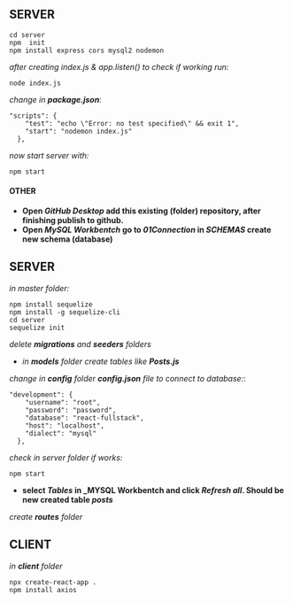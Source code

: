 ## SERVER
```
cd server
npm  init
npm install express cors mysql2 nodemon
```
*after creating index.js & app.listen() to check if working run:*
```
node index.js 
```
*change in __package.json__*:
```
"scripts": {
    "test": "echo \"Error: no test specified\" && exit 1",
    "start": "nodemon index.js"
  },
```
*now start server with:*
```
npm start
```
#### OTHER
- **Open _GitHub Desktop_ add this existing (folder) repository, after finishing publish to github.**
- **Open _MySQL Workbentch_ go to _01Connection_ in _SCHEMAS_ create new schema (database)**
## SERVER
*in master folder:*
```
npm install sequelize 
npm install -g sequelize-cli
cd server
sequelize init
```
*delete __migrations__ and __seeders__ folders*  

- *in __models__ folder create tables like __Posts.js__*  

*change in __config__ folder __config.json__ file to connect to database:*:
```
"development": {
    "username": "root",
    "password": "password",
    "database": "react-fullstack",
    "host": "localhost",
    "dialect": "mysql"
  },
```
*check in server folder if works:*
```
npm start
```
- **select _Tables_ in _MYSQL Workbentch  and click _Refresh all_. Should be new created table _posts_**  

*create __routes__ folder*
## CLIENT
*in __client__ folder*
```
npx create-react-app .
npm install axios
```